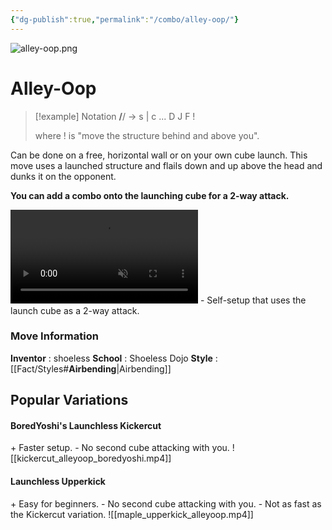 ```yaml
---
{"dg-publish":true,"permalink":"/combo/alley-oop/"}
---
```


![alley-oop.png](/img/user/!source/alley-oop.png)
# Alley-Oop

> [!example] Notation
> **/**/  -> s | c ... D J F !
> 
> where ! is "move the structure behind and above you".

Can be done on a free, horizontal wall or on your own cube launch. This move uses a launched structure and flails down and up above the head and dunks it on the opponent.

**You can add a combo onto the launching cube for a 2-way attack.**

<video controls loop autoplay muted>  
  <source src="https://files.catbox.moe/87h8sp.mp4" type="video/mp4">  
  Your browser does not support the video tag.  
</video>
 - Self-setup that uses the launch cube as a 2-way attack.

### Move Information
**Inventor** : shoeless
**School** : Shoeless Dojo
**Style** : [[Fact/Styles#**Airbending**\|Airbending]]


## Popular Variations

#### BoredYoshi's Launchless Kickercut
\+ Faster setup.
\- No second cube attacking with you.
![[kickercut_alleyoop_boredyoshi.mp4]]
#### Launchless Upperkick
\+ Easy for beginners.
\- No second cube attacking with you.
\- Not as fast as the Kickercut variation.
![[maple_upperkick_alleyoop.mp4]]

